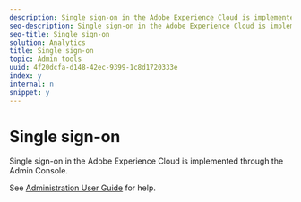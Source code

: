 ```yaml
---
description: Single sign-on in the Adobe Experience Cloud is implemented through the Admin Console.
seo-description: Single sign-on in the Adobe Experience Cloud is implemented through the Admin Console.
seo-title: Single sign-on
solution: Analytics
title: Single sign-on
topic: Admin tools
uuid: 4f20dcfa-d148-42ec-9399-1c8d1720333e
index: y
internal: n
snippet: y
---
```


# Single sign-on

Single sign-on in the Adobe Experience Cloud is implemented through the Admin Console.

See [Administration User Guide](https://helpx.adobe.com/enterprise/managing/user-guide.html) for help. 
